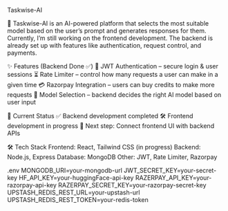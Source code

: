 Taskwise-AI

🚀 Taskwise-AI is an AI-powered platform that selects the most suitable model based on the user’s prompt and generates responses for them.
Currently, I’m still working on the frontend development. The backend is already set up with features like authentication, request control, and payments.

✨ Features (Backend Done ✅)
  🔑 JWT Authentication – secure login & user sessions
  ⏳ Rate Limiter – control how many requests a user can make in a given time
  💳 Razorpay Integration – users can buy credits to make more requests
  🤖 Model Selection – backend decides the right AI model based on user input

🚧 Current Status
  ✅ Backend development completed
  🛠 Frontend development in progress
  📌 Next step: Connect frontend UI with backend APIs
  
🛠 Tech Stack
  Frontend: React, Tailwind CSS (in progress)
  Backend: Node.js, Express
  Database: MongoDB
  Other: JWT, Rate Limiter, Razorpay



.env
MONGODB_URI=your-mongodb-url
JWT_SECRET_KEY=your-secret-key
HF_API_KEY=your-huggingFace-api-key
RAZERPAY_API_KEY=your-razorpay-api-key
RAZERPAY_SECRET_KEY=your-razorpay-secret-key
UPSTASH_REDIS_REST_URL=your-upstash-url
UPSTASH_REDIS_REST_TOKEN=your-redis-token


